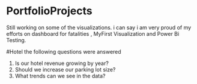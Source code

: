 # PortfolioProjects
Still working on some of the visualizations. i can say i am very proud of my efforts on dashboard for fatalities , MyFirst Visualization and Power Bi Testing.

#Hotel 
the following questions were answered
1. Is our hotel revenue growing by year?
2. Should we increase our parking lot size?
3. What trends can we see in the data?

